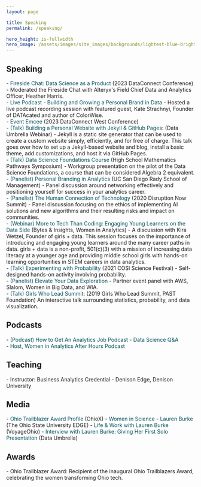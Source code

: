 ```yaml
---
layout: page

title: Speaking
permalink: /speaking/

hero_height: is-fullwidth
hero_image: /assets/images/site_images/backgrounds/lightest-blue-bright.png
---
```


<h2> Speaking </h2>
- <a href="" target="_blank" style="text-decoration: none; color:#02505d">Fireside Chat: Data Science as a Product</a> (2023 DataConnect Conference)
  - Moderated the Fireside Chat with Alteryx's Field Chief Data and Analytics Officer, Heather Harris.
<div STYLE="line-height:2"></div>
- <a href="https://www.womeninanalytics.com/podcast-episodes/ep17" target="_blank" style="text-decoration: none; color:#02505d">Live Podcast - Building and Growing a Personal Brand in Data</a>
  - Hosted a live podcast recording session with featured guest, Kate Strachnyi, Founder of DATAcated and author of ColorWise.
<div STYLE="line-height:2"></div>
- <a href="" target="_blank" style="text-decoration: none; color:#02505d">Event Emcee</a> (2023 DataConnect West Conference)
<div STYLE="line-height:2"></div>
- <a href="https://youtu.be/7SBXl94xNl8" target="_blank" style="text-decoration: none; color:#02505d">(Talk) Building a Personal Website with Jekyll & GitHub Pages</a>: (Data Umbrella Webinar)
  - Jekyll is a static site generator that can be used to create a custom website simply, efficiently, and for free of charge. This talk goes over how to set up a Jekyll-based website and blog, install a basic theme, add customizations, and host it via GitHub Pages.
<div STYLE="line-height:2"></div>
- <a href="https://education.ohio.gov/Topics/Learning-in-Ohio/Mathematics/Resources-for-Mathematics/Math-Pathways#High%20School%20Mathematics%20Pathways%20Symposium" target="_blank" style="text-decoration: none; color:#02505d">(Talk) Data Science Foundations Course</a> (High School Mathematics Pathways Symposium)
  - Workgroup presentation on the pilot of the Data Science Foundations, a course that can be considered Algebra 2 equivalent.
<div STYLE="line-height:2"></div>
- <span style="text-decoration: none; color:#02505d">(Panelist) Personal Branding in Analytics</span> (UC San Diego Rady School of Management)
  - Panel discussion around networking effectively and positioning yourself for success in your analytics career.
<div STYLE="line-height:2"></div>
- <span style="text-decoration: none; color:#02505d">(Panelist) The Human Connection of Technology</span> (2020 Disruption Now Summit)
  - Panel discussion focusing on the ethics of implementing AI solutions and new algorithms and their resulting risks and impact on communities.
<div STYLE="line-height:2"></div>
- <a href="https://youtu.be/gLKcdTkkqcc" target="_blank" style="text-decoration: none; color:#02505d">(Webinar) More to Tech Than Coding: Engaging Young Learners on the Data Side</a> (Bytes & Insights, Women in Analytics)
  - A discussion with Kira Wetzel, Founder of girls + data. This session focuses on the importance of introducing and engaging young learners around the many career paths in data. girls + data is a non-profit, 501(c)(3) with a mission of increasing data literacy at a younger age and providing middle school girls with hands-on learning opportunities in STEM careers in data analytics.
<div STYLE="line-height:2"></div>
- <span style="text-decoration: none; color:#02505d">(Talk) Experimenting with Probability</span> (2021 COSI Science Festival)
  - Self-designed hands-on activity involving probability.
<div STYLE="line-height:2"></div>
- <span style="text-decoration: none; color:#02505d">(Panelist) Elevate Your Data Exploration</span>
  - Partner event panel with AWS, Slalom, Women in Big Data, and WIA.
<div STYLE="line-height:2"></div>
- <span style="text-decoration: none; color:#02505d">(Talk) Girls Who Lead Summit</span>: (2019 Girls Who Lead Summit, PAST Foundation)
  An interactive talk surrounding statistics, probability, and data visualization.


<h2> Podcasts </h2>
- <a href="https://www.youtube.com/live/hd4P-5qQmGM" target="_blank" style="text-decoration: none; color:#02505d">(Podcast) How to Get An Analytics Job Podcast - Data Science Q&A</a>
<div STYLE="line-height:2"></div>
- <a href="https://www.womeninanalytics.com/podcast" target="_blank" style="text-decoration: none; color:#02505d">Host, Women in Analytics After Hours Podcast</a>


<h2> Teaching </h2>
- Instructor: Business Analytics Credential - Denison Edge, Denison University 


<h2> Media </h2>
- <a href="https://www.ohiox.org/profiles/lauren-burke" target="_blank" style="text-decoration: none; color:#02505d">Ohio Trailblazer Award Profile</a> (OhioX)
- <a href="https://edge.ehe.osu.edu/2023/02/08/women-in-science-lauren-burke" target="_blank" style="text-decoration: none; color:#02505d">Women in Science - Lauren Burke</a> (The Ohio State University EDGE)
- <a href="https://voyageohio.com/interview/life-work-with-lauren-burke-of-worthington/" target="_blank" style="text-decoration: none; color:#02505d">Life & Work with Lauren Burke</a> (VoyageOhio)
- <a href="https://blog.dataumbrella.org/lburke" target="_blank" style="text-decoration: none; color:#02505d">Interview with Lauren Burke: Giving Her First Solo Presentation</a> (Data Umbrella)


<h2> Awards </h2>
- Ohio Trailblazer Award: Recipient of the inaugural Ohio Trailblazers Award, celebrating the women transforming Ohio tech.
